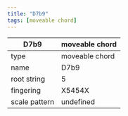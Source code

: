 ```yaml
---
title: "D7b9"
tags: [moveable chord]
---
```


|D7b9|moveable chord|
|---|---|
|type|moveable chord|
|name|D7b9|
|root string|5|
|fingering|X5454X|
|scale pattern|undefined|
